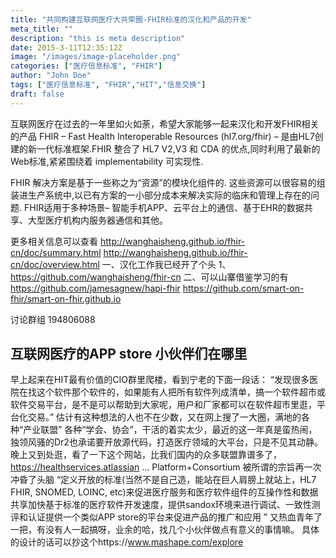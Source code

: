 ```yaml
---
title: "共同构建互联网医疗大共荣圈-FHIR标准的汉化和产品的开发"
meta_title: ""
description: "this is meta description"
date: 2015-3-11T12:35:12Z
image: "/images/image-placeholder.png"
categories: ["医疗信息标准", "FHIR"]
author: "John Doe"
tags: ["医疗信息标准", "FHIR","HIT","信息交换"]
draft: false
---
```



互联网医疗在过去的一年里如火如荼，希望大家能够一起来汉化和开发FHIR相关的产品
FHIR – Fast Health Interoperable Resources (hl7.org/fhir) – 是由HL7创建的新一代标准框架.FHIR 整合了 HL7 V2,V3 和 CDA 的优点,同时利用了最新的Web标准,紧紧围绕着 implementability 可实现性.

FHIR 解决方案是基于一些称之为“资源”的模块化组件的. 这些资源可以很容易的组装进生产系统中,以已有方案的一小部分成本来解决实际的临床和管理上存在的问题.
FHIR适用于多种场景– 智能手机APP、云平台上的通信、基于EHR的数据共享、大型医疗机构内服务器通信和其他。

更多相关信息可以查看
http://wanghaisheng.github.io/fhir-cn/doc/summary.html
http://wanghaisheng.github.io/fhir-cn/doc/overview.html
一、汉化工作我已经开了个头
1、https://github.com/wanghaisheng/fhir-cn
二、可以山寨借鉴学习的有
https://github.com/jamesagnew/hapi-fhir
https://github.com/smart-on-fhir/smart-on-fhir.github.io

讨论群组
194806088


## 互联网医疗的APP store 小伙伴们在哪里

早上起来在HIT最有价值的CIO群里爬楼，看到宁老的下面一段话：
“发现很多医院在找这个软件那个软件的，如果能有人把所有软件列成清单，搞一个软件超市或软件交易平台，是不是可以帮助到大家呢，用户和厂家都可以在软件超市里逛，平台化交易。”
估计有这种想法的人也不在少数，又在网上搜了一大圈，满地的各种“产业联盟” 各种“学会、协会”，干活的着实太少，最近的这一年真是蛮热闹，独领风骚的Dr2也承诺要开放源代码，打造医疗领域的大平台，只是不见其动静。
晚上又到处逛，看了一下这个网站，比我们国内的众多联盟靠谱多了，https://healthservices.atlassian ... Platform+Consortium
被所谓的宗旨再一次冲昏了头脑
“定义开放的标准(当然不是自己造，能站在巨人肩膀上就站上，HL7 FHIR, SNOMED, LOINC, etc)来促进医疗服务和医疗软件组件的互操作性和数据共享加快基于标准的医疗软件开发速度，提供sandox环境来进行调试、一致性测评和认证提供一个类似APP store的平台来促进产品的推广和应用
”
又热血青年了一把，有没有人一起搞呀，业余的哈，找几个小伙伴做点有意义的事情嘛。
具体的设计的话可以抄这个https://www.mashape.com/explore
